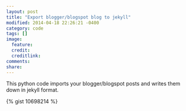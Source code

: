 ```yaml
---
layout: post
title: "Export blogger/blogspot blog to jekyll"
modified: 2014-04-18 22:26:21 -0400
category: code
tags: []
image:
  feature:
  credit:
  creditlink:
comments:
share:
---
```


This python code imports your blogger/blogspot posts and writes them down in jekyll format.

{% gist 10698214 %}
